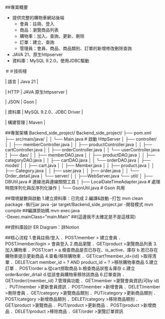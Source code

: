 ##專案概要
- 提供完整的購物車網站後端
  - 會員：註冊、登入
  - 商品：瀏覽商品列表
  - 購物車：加入、查詢、更新、刪除
  - 訂單：建立、查詢
  - 管理員：會員、商品、商品類別、訂單的新增修改刪除查詢
- JAVA 21、原生httpserver
- 資料庫：MySQL 9.2.0，使用JDBC驅動


＃＃技術棧

| 語言      | Java 21                  |

| HTTP     | JAVA 原生httpserver       |

| JSON     | Gson                     |

| 資料庫    | MySQL 9.2.0、JDBC Driver  |

| 構建管理   | Maven                    |

##專案架構
Backend_side_project/
Backend_side_project/
├── pom.xml
├── src/main/java/
│   │   └── Main.java           # 啟動 HttpServer
│   ├── controller/
│   │   ├── memberController.java
│   │   ├── productController.java
│   │   ├── cartController.java
│   │   ├── orderController.java
│   │   └── userController.java
│   ├── dao/
│   │   ├── memberDAO.java
│   │   ├── productDAO.java
│   │   ├── categoryDAO.java
│   │   ├── cartDAO.java
│   │   └── orderDAO.java
│   ├── model/
│   │   ├── cart.java
│   │   ├── Member.java
│   │   ├── product.java
│   │   ├── Category.java
│   │   ├── user.java
│   │   ├── order.java
│   │   └── Order_detail.java
│   └── server/
│   │   ├──WebServer.java
    └── util/
│       ├── DBUtil.java               # 連線池與連線關閉工具
│       ├── LocalDateTimeAdapter.java # 處理時間序列化與反序列化操作
│       └── GsonUtil.java             # Gson 共用

##環境變數與啟動
1.建立資料庫：已完成
2.編譯&啟動
  -打包
      mvn clean package
  -執行jar
      java -jar target/Backend_side_project.jar
  -開發模式
      mvn compile ##編譯原始碼
      mvn exec:java\
        -Dexec.mainClass="main.Main" ##(這邊我不太確定是不是這樣寫)
 
 ##資料庫設計
 ER Diagram：詳Notion

 ##核心流程
 1.會員註冊/登入
   ．POST/member > 建立會員
   ．POST/member/login > 會員登入
 2.商品瀏覽
   ．GET/product >瀏覽商品列表
 3.加入購物車
   ．POST/cart >
     a.檢查商品是否已存在、is_active、庫存
     b.若已存在購物車提示更新商品
 4.查看/移除購物車
   ．GET/cart?member_id={id} >取得清單
   ．DELET/cart member_id = ? AND product_id = ? >移除購物車商品
 5.建立訂單
   ．POST/order
     a.從cart撈取商品
     b.檢查商品狀態＆庫存
     c.建立order&order_drtail
     d.從該會員購物車移除該商品
 6.訂單查詢
   ．GET/order/{member_id}
 7.管理員功能
   ．GET/member >瀏覽會員資訊(可by id)
   ．PUT/member >更新會員資訊
   ．POST/member >新增會員
   ．DELET/member >刪除會員
   ．GET/category >瀏覽商品類別
   ．PUT/category >更新商品類別
   ．POST/category >新增商品類別
   ．DELET/category >移除商品類別
   ．GET/product >瀏覽商品
   ．PUT/product >更新商品
   ．POST/product >新增商品
   ．DELET/product >移除商品
   ．GET/order >瀏覽訂單資訊
   
